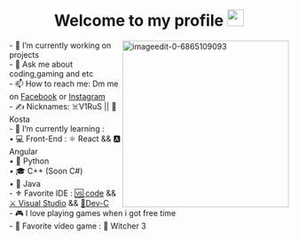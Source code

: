  <h1 align="center">Welcome to my profile <img src="https://raw.githubusercontent.com/iampavangandhi/iampavangandhi/master/gifs/Hi.gif" width="30px"></h1>
 <a  href="https://www.facebook.com/Kosta202/"><img align="right" src="https://i.ibb.co/jGwSxR7/imageedit-0-6865109093.png" alt="imageedit-0-6865109093" width=300></a>
        - 🔭 I’m currently working on projects <br>
        - 💬 Ask me about coding,gaming and etc <br>
        - 📫 How to reach me: Dm me on <a href="https://www.facebook.com/Kosta202/">Facebook</a> or <a href="https://www.instagram.com/kostad22/">Instagram</a> <br>
        - ✍️ Nicknames: ☠️V1RuS || 🤠Kosta <br>
        - 🌱 I’m currently learning : <br>
              • 💻 Front-End : ⚛️ React && 🅰️ Angular  <br>
              • 🐍 Python  <br>
              • 🎓 C++ (Soon C#) <br>
              • 📱 Java <br>
        - ⚜️ Favorite IDE : <a href="https://code.visualstudio.com/">🆚 code</a> && <a href="https://visualstudio.microsoft.com/">⚔️ Visual Studio</a> && <a href="https://sourceforge.net/projects/orwelldevcpp/">🔰Dev-C</a> <br>
       - 🎮 I love playing games when i got free time <br>
       - 🎯 Favorite video game : 🐺 Witcher 3  <br>
